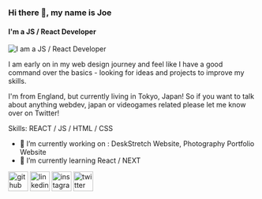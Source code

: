 ### Hi there 👋, my name is Joe
#### I'm a JS / React Developer
![I am a JS / React Developer](https://github.com/josephhagancreative/josephhagancreative/blob/main/jhc.png?raw=true)

I am early on in my web design journey and feel like I have a good command over the basics - looking for ideas and projects to improve my skills.

I'm from England, but currently living in Tokyo, Japan! So if you want to talk about anything webdev, japan or videogames related please let me know over on Twitter!

Skills: REACT / JS / HTML / CSS

- 🔭 I’m currently working on : DeskStretch Website, Photography Portfolio Website 
- 🌱 I’m currently learning React / NEXT 


[<img src='https://cdn.jsdelivr.net/npm/simple-icons@3.0.1/icons/github.svg' alt='github' height='40'>](https://github.com/josephhagancreative)  [<img src='https://cdn.jsdelivr.net/npm/simple-icons@3.0.1/icons/linkedin.svg' alt='linkedin' height='40'>](https://www.linkedin.com/in/josephhagancreative/)  [<img src='https://cdn.jsdelivr.net/npm/simple-icons@3.0.1/icons/instagram.svg' alt='instagram' height='40'>](https://www.instagram.com/joeejpn/)  [<img src='https://cdn.jsdelivr.net/npm/simple-icons@3.0.1/icons/twitter.svg' alt='twitter' height='40'>](https://twitter.com/ImJoee)  


